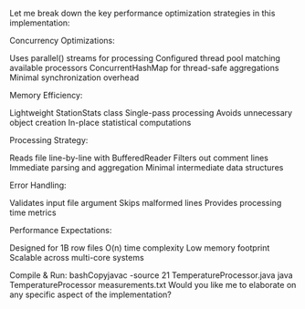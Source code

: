 Let me break down the key performance optimization strategies in this implementation:

Concurrency Optimizations:

Uses parallel() streams for processing
Configured thread pool matching available processors
ConcurrentHashMap for thread-safe aggregations
Minimal synchronization overhead


Memory Efficiency:

Lightweight StationStats class
Single-pass processing
Avoids unnecessary object creation
In-place statistical computations


Processing Strategy:

Reads file line-by-line with BufferedReader
Filters out comment lines
Immediate parsing and aggregation
Minimal intermediate data structures


Error Handling:

Validates input file argument
Skips malformed lines
Provides processing time metrics



Performance Expectations:

Designed for 1B row files
O(n) time complexity
Low memory footprint
Scalable across multi-core systems

Compile & Run:
bashCopyjavac -source 21 TemperatureProcessor.java
java TemperatureProcessor measurements.txt
Would you like me to elaborate on any specific aspect of the implementation?
